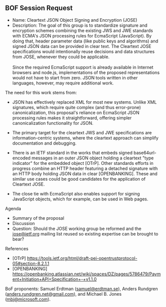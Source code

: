 ## BOF Session Request

- Name: Cleartext JSON Object Signing and Encryption (JOSE)
- Description:
The goal of this group is to standardize signature and encryption schemes combining the existing JWS and JWE standards with ECMA's JSON processing rules for EcmaScript (JavaScript).  By doing that, header parameter data (like public keys and algorithms) and signed JSON data can be provided in clear text.  The Cleartext JOSE specifications would intentionally reuse decisions and data structures from JOSE, whenever they could be applicable.<br/>&nbsp;<br/>Since the required EcmaScript support is already available in Internet browsers and node.js, implementations of the proposed representations would not have to start from zero.  JSON tools written in other languages, however, may require additional work.

The need for this work stems from: 
- JSON has effectively replaced XML for most new systems. Unlike XML signatures, which require quite complex (and thus error-prone) canonicalization, this proposal's reliance on EcmaScript JSON processing rules makes it straightforward, offering simpler canonicalization functionality for JSON.

- The primary target for the cleartext JWS and JWE specifications are information-centric systems, where the cleartext approach can simplify documentation and debugging.

- There is an IETF standard in the works that embeds signed base64url-encoded messages in an outer JSON object holding a cleartext "type indicator" for the embedded object [OTrP].  Other standards efforts in progress combine an HTTP header featuring a detached signature with an HTTP body holding JSON data in clear [OPENBANKING].  These and similar use cases could be good candidates for the application of Cleartext JOSE.

- The close tie with EcmaScript also enables support for signing JavaScript objects, which for example, can be used in Web pages.

Agenda
- Summary of the proposal
- Discussion
- Question: Should the JOSE working group be reformed and the jose@ietf.org mailing list reused so existing expertise can be brought to bear?

References
- [OTrP] https://tools.ietf.org/html/draft-pei-opentrustprotocol-05#section-8.2.1.1
- [OPENBANKING] https://openbanking.atlassian.net/wiki/spaces/DZ/pages/5786479/Payment+Initiation+API+Specification+-+v1.1.0

BoF proponents: Samuel Erdtman (samuel@erdtman.se), Anders Rundgren (anders.rundgren.net@gmail.com), and Michael B. Jones (mbj@microsoft.com).
